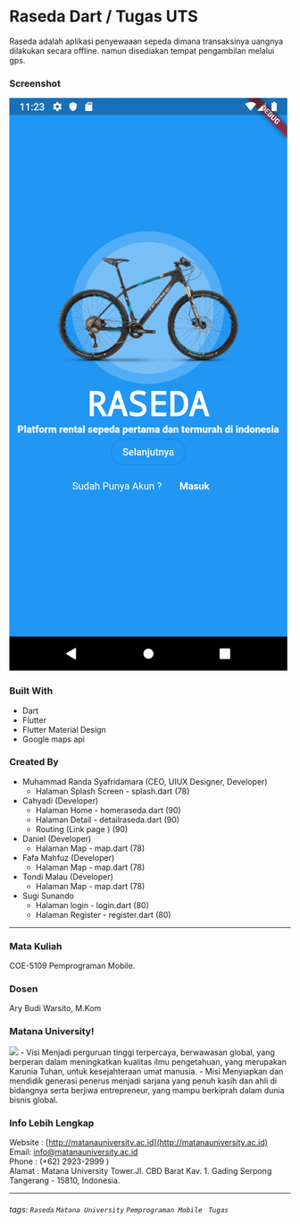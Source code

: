 # Raseda  Dart / Tugas UTS
 Raseda adalah aplikasi penyewaaan sepeda dimana transaksinya uangnya dilakukan secara offline. namun disediakan tempat pengambilan melalui gps.

### Screenshot
<img src="https://raw.githubusercontent.com/LotusOrb/Kampus--Raseda/master/screenshoot/Screenshot_1573662198.png">

### Built With
- Dart
- Flutter
- Flutter Material Design
- Google maps api 

### Created By
- Muhammad Randa Syafridamara (CEO, UIUX Designer, Developer)
    - Halaman Splash Screen - splash.dart (78)
- Cahyadi (Developer)
    - Halaman Home - homeraseda.dart (90)
    - Halaman Detail - detailraseda.dart (90)
    - Routing (Link page ) (90)
- Daniel (Developer)
    - Halaman Map - map.dart (78)
- Fafa Mahfuz (Developer)
    - Halaman Map - map.dart (78)
- Tondi Malau (Developer)
    - Halaman Map - map.dart (78)
- Sugi Sunando
    - Halaman login - login.dart (80)
    - Halaman Register - register.dart (80)
---
### Mata Kuliah 
COE-5109 Pemprograman Mobile. 
### Dosen
Ary Budi Warsito, M.Kom
### Matana University!
<img src="http://matanauniversity.ac.id/website_lama/images/footer/Logo_mu_foot.png" />
- Visi 
Menjadi perguruan tinggi terpercaya, berwawasan global, yang berperan dalam meningkatkan kualitas ilmu pengetahuan, yang merupakan Karunia Tuhan, untuk kesejahteraan umat manusia.
- Misi 
Menyiapkan dan mendidik generasi penerus menjadi sarjana yang penuh kasih dan ahli di bidangnya serta berjiwa entrepreneur, yang mampu berkiprah dalam dunia bisnis global.

### Info Lebih Lengkap
Website : [http://matanauniversity.ac.id](http://matanauniversity.ac.id)  
Email: [info@matanauniversity.ac.id](mailto:info@matanauniversity.ac.id)  
Phone : (+62) 2923-2999 )  
Alamat : Matana University Tower.Jl. CBD Barat Kav. 1. Gading Serpong Tangerang - 15810, Indonesia.

---

###### tags: `Raseda` `Matana University` `Pemprograman Mobile ` `Tugas` 
